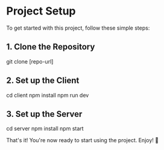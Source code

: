 
# Project Setup

To get started with this project, follow these simple steps:

## 1. Clone the Repository

git clone [repo-url]

## 2. Set up the Client

cd client
npm install
npm run dev

## 3. Set up the Server

cd server
npm install
npm start

That's it! You're now ready to start using the project. Enjoy! :rocket:
